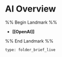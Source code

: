 # AI Overview

%% Begin Landmark %%
- **[[OpenAI]]**

%% End Landmark %%


```ccard
type: folder_brief_live
```

